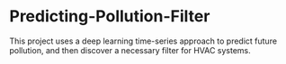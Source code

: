 # Predicting-Pollution-Filter
This project uses a deep learning time-series approach to predict future pollution, and then discover a necessary filter for HVAC systems.
